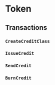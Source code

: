 # Token

## Transactions

### `CreateCreditClass`

### `IssueCredit`

### `SendCredit`

### `BurnCredit`

